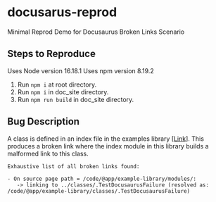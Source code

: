 # docusarus-reprod
Minimal Reprod Demo for Docusaurus Broken Links Scenario 

## Steps to Reproduce 

Uses Node version 16.18.1 
Uses npm version 8.19.2

1. Run `npm i` at root directory. 
2. Run `npm i` in doc_site directory. 
3. Run `npm run build` in doc_site directory. 


## Bug Description 

A class is defined in an index file in the examples library [[Link]](https://github.com/rbala19/docusarus-reprod/blob/main/libs/examples/basic/src/index.ts). 
This produces a broken link where the index module in this library builds a malformed link to this class. 

```
Exhaustive list of all broken links found:

- On source page path = /code/@app/example-library/modules/:
   -> linking to ../classes/.TestDocusaurusFailure (resolved as: /code/@app/example-library/classes/.TestDocusaurusFailure)
```

